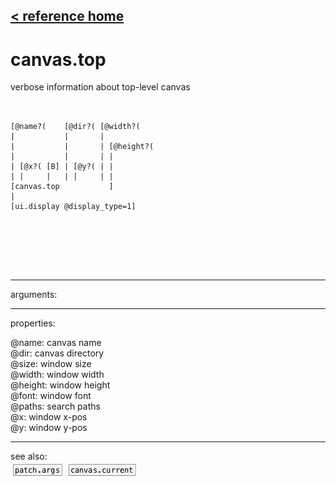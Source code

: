 [< reference home](ceammc_lib.html)
---

# canvas.top


verbose information about top-level canvas

```


[@name?(    [@dir?( [@width?(
|           |       |
|           |       | [@height?(
|           |       | |
| [@x?( [B] | [@y?( | |
| |     |   | |     | |
[canvas.top           ]
|
[ui.display @display_type=1]





            
```

---
arguments:


---
properties:

@name: canvas name<br>
@dir: canvas directory<br>
@size: window size<br>
@width: window width<br>
@height: window height<br>
@font: window font<br>
@paths: search paths<br>
@x: window x-pos<br>
@y: window y-pos<br>

---
see also:<br>
[![patch.args](img/object_patch.args.png)](patch.args.html)
[![canvas.current](img/object_canvas.current.png)](canvas.current.html)
